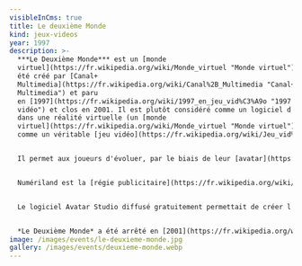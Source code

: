 ```yaml
---
visibleInCms: true
title: Le deuxième Monde
kind: jeux-videos
year: 1997
description: >-
  ***Le Deuxième Monde*** est un [monde
  virtuel](https://fr.wikipedia.org/wiki/Monde_virtuel "Monde virtuel") qui a
  été créé par [Canal+
  Multimedia](https://fr.wikipedia.org/wiki/Canal%2B_Multimedia "Canal+
  Multimedia") et paru
  en [1997](https://fr.wikipedia.org/wiki/1997_en_jeu_vid%C3%A9o "1997 en jeu
  vidéo") et clos en 2001. Il est plutôt considéré comme un logiciel d'immersion
  dans une réalité virtuelle (un [monde
  virtuel](https://fr.wikipedia.org/wiki/Monde_virtuel "Monde virtuel")) que
  comme un véritable [jeu vidéo](https://fr.wikipedia.org/wiki/Jeu_vid%C3%A9o).


  Il permet aux joueurs d'évoluer, par le biais de leur [avatar](https://fr.wikipedia.org/wiki/Avatar_(informatique) "Avatar (informatique)"), dans une reconstitution de [Paris](https://fr.wikipedia.org/wiki/Paris "Paris") en 3D ; formant ainsi une [communauté virtuelle](https://fr.wikipedia.org/wiki/Communaut%C3%A9_virtuelle "Communauté virtuelle") dont les membres se surnomment « les Bimondiens ». D'abord présenté sur un [cédérom](https://fr.wikipedia.org/wiki/C%C3%A9d%C3%A9rom "Cédérom") payant avec un moteur réalisé par [Cryo](https://fr.wikipedia.org/wiki/Cryo_Interactive "Cryo Interactive"), le jeu a été fin [1998](https://fr.wikipedia.org/wiki/1998 "1998") converti en [VRML](https://fr.wikipedia.org/wiki/Virtual_Reality_Markup_Language "Virtual Reality Markup Language") et accessible via le plugin [Blaxxun](https://fr.wikipedia.org/w/index.php?title=Blaxxun&action=edit&redlink=1 "Blaxxun (page inexistante)"), gratuitement. À l'époque, le *Deuxième Monde* représente une nouveauté révolutionnaire qui a peu d'équivalent dans le monde. Il est un des précurseurs du jeu *[Second Life](https://fr.wikipedia.org/wiki/Second_Life "Second Life")*.


  Numériland est la [régie publicitaire](https://fr.wikipedia.org/wiki/R%C3%A9gie_publicitaire "Régie publicitaire") exclusive du *Deuxième monde* et commercialise pour la première fois dans un univers en 3D des [boutiques](https://fr.wikipedia.org/wiki/Commerce_de_d%C3%A9tail "Commerce de détail") entièrement créées sur mesure pour des marques.


  Le logiciel Avatar Studio diffusé gratuitement permettait de créer l'avatar de son choix.


  *Le Deuxième Monde* a été arrêté en [2001](https://fr.wikipedia.org/wiki/2001_en_jeu_vid%C3%A9o "2001 en jeu vidéo") par choix éditorial de Canal+. L'Association des Bimondiens (ADB), une [association](https://fr.wikipedia.org/wiki/Association_loi_de_1901 "Association loi de 1901") destinée à faire pression pour le relancer, a été créée en novembre 2001, en vain[](https://fr.wikipedia.org/wiki/Le_Deuxi%C3%A8me_Monde#cite_note-1).
image: /images/events/le-deuxieme-monde.jpg
gallery: /images/events/deuxieme-monde.webp
---
```

